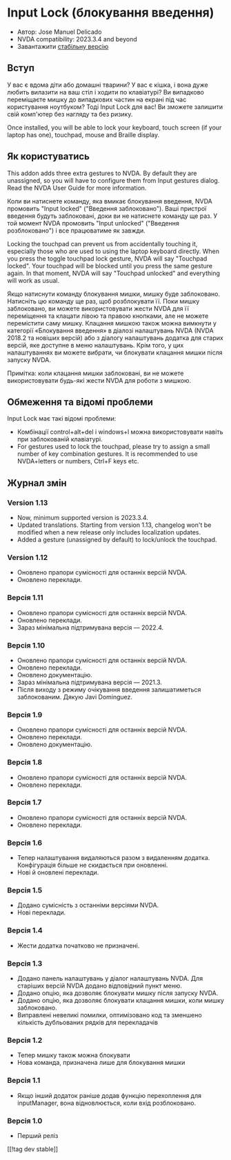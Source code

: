 # Input Lock (блокування введення) #

* Автор: Jose Manuel Delicado
* NVDA compatibility: 2023.3.4 and beyond
* Завантажити [стабільну версію][1]

## Вступ

У вас є вдома діти або домашні тварини? У вас є кішка, і вона дуже любить
вилазити на ваш стіл і ходити по клавіатурі? Ви випадково переміщаєте мишку
до випадкових частин на екрані під час користування ноутбуком? Тоді Input
Lock для вас! Ви зможете залишити свій комп'ютер без нагляду та без ризику.

Once installed, you will be able to lock your keyboard, touch screen (if
your laptop has one), touchpad, mouse and Braille display.

## Як користуватись

This addon adds three extra gestures to NVDA. By default they are
unassigned, so you will have to configure them from Input gestures
dialog. Read the NVDA User Guide for more information.

Коли ви натиснете команду, яка вмикає блокування введення, NVDA промовить
"Input locked" ("Введення заблоковано"). Ваші пристрої введення будуть
заблоковані, доки ви не натиснете команду ще раз. У той момент NVDA
промовить "Input unlocked" ("Введення розблоковано") і все працюватиме як
завжди.

Locking the touchpad can prevent us from accidentally touching it,
especially those who are used to using the laptop keyboard directly. When
you press the toggle touchpad lock gesture, NVDA will say "Touchpad
locked". Your touchpad will be blocked until you press the same gesture
again. In that moment, NVDA will say "Touchpad unlocked" and everything will
work as usual.

Якщо натиснути команду блокування мишки, мишку буде заблоковано. Натисніть
цю команду ще раз, щоб розблокувати її. Поки мишку заблоковано, ви можете
використовувати жести NVDA для її переміщення та клацати лівою та правою
кнопками, але не можете перемістити саму мишку. Клацання мишкою також можна
вимкнути у категорії «Блокування введення» в діалозі налаштувань NVDA (NVDA
2018.2 та новіших версій) або з діалогу налаштувань додатка для старих
версій, яке доступне в меню налаштувань. Крім того, у цих налаштуваннях ви
можете вибрати, чи блокувати клацання мишки після запуску NVDA.

Примітка: коли клацання мишки заблоковані, ви не можете використовувати
будь-які жести NVDA для роботи з мишкою.

## Обмеження та відомі проблеми

Input Lock має такі відомі проблеми:

* Комбінації control+alt+del і windows+l можна використовувати навіть при
  заблокованій клавіатурі.
* For gestures used to lock the touchpad, please try to assign a small
  number of key combination gestures. It is recommended to use NVDA+letters
  or numbers, Ctrl+F keys etc.

## Журнал змін

### Version 1.13

* Now, minimum supported version is 2023.3.4.
* Updated translations. Starting from version 1.13, changelog won't be
  modified when a new release only includes localization updates.
* Added a gesture (unassigned by default) to lock/unlock the touchpad.

### Version 1.12

* Оновлено прапори сумісності для останніх версій NVDA.
* Оновлено переклади.

### Версія 1.11

* Оновлено прапори сумісності для останніх версій NVDA.
* Оновлено переклади.
* Зараз мінімальна підтримувана версія — 2022.4.

### Версія 1.10

* Оновлено прапори сумісності для останніх версій NVDA.
* Оновлено переклади.
* Оновлено документацію.
* Зараз мінімальна підтримувана версія — 2021.3.
* Після виходу з режиму очікування введення залишатиметься
  заблокованим. Дякую Javi Dominguez.

### Версія 1.9

* Оновлено прапори сумісності для останніх версій NVDA.
* Оновлено переклади.
* Оновлено документацію.

### Версія 1.8

* Оновлено прапори сумісності для останніх версій NVDA.
* Оновлено переклади.

### Версія 1.7

* Оновлено прапори сумісності для останніх версій NVDA.
* Оновлено переклади.

### Версія 1.6

* Тепер налаштування видаляються разом з видаленням додатка. Конфігурація
  більше не скидається при оновленні.
* Нові й оновлені переклади.

### Версія 1.5

* Додано сумісність з останніми версіями NVDA.
* Нові переклади.

### Версія 1.4

* Жести додатка початково не призначені.

### Версія 1.3

* Додано панель налаштувань у діалог налаштувань NVDA. Для старіших версій
  NVDA додано відповідний пункт меню.
* Додано опцію, яка дозволяє блокувати мишку після запуску NVDA.
* Додано опцію, яка дозволяє блокувати клацання мишки, коли мишку
  заблоковано.
* Виправлені невеликі помилки, оптимізовано код та зменшено кількість
  дубльованих рядків для перекладачів

### Версія 1.2

* Тепер мишку також можна блокувати
* Нова команда, призначена лише для блокування мишки

### Версія 1.1

* Якщо інший додаток раніше додав функцію перехоплення для inputManager,
  вона відновлюється, коли вхід розблоковано.

### Версія 1.0

* Перший реліз

[[!tag dev stable]]

[1]: https://www.nvaccess.org/addonStore/legacy?file=inputLock
